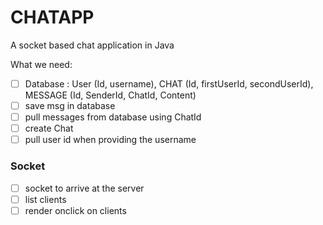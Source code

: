 # CHATAPP
A socket based chat application in Java


What we need: 
- [ ] Database : User (Id, username), CHAT (Id, firstUserId, secondUserId), MESSAGE (Id, SenderId, ChatId, Content)
- [ ] save msg in database
- [ ] pull messages from database using ChatId
- [ ] create Chat
- [ ] pull user id when providing the username

### Socket
- [ ] socket to arrive at the server
- [ ] list clients
- [ ] render onclick on clients